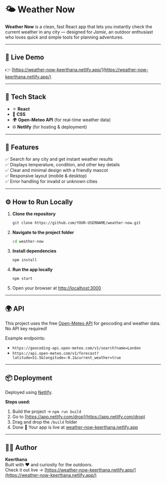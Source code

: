 # 🌤️ Weather Now

**Weather Now** is a clean, fast React app that lets you instantly check the current weather in any city — designed for *Jamie*, an outdoor enthusiast who loves quick and simple tools for planning adventures.

---

## 🚀 Live Demo
👉 [https://weather-now-keerthana.netlify.app/](https://weather-now-keerthana.netlify.app/)

---

## 🧰 Tech Stack
- ⚛️ **React**
- 🎨 **CSS**
- 🌍 **Open-Meteo API** (for real-time weather data)
- 🌐 **Netlify** (for hosting & deployment)

---

## 🧩 Features
✅ Search for any city and get instant weather results  
✅ Displays temperature, condition, and other key details  
✅ Clear and minimal design with a friendly mascot  
✅ Responsive layout (mobile & desktop)  
✅ Error handling for invalid or unknown cities  

---

## ⚙️ How to Run Locally

1. **Clone the repository**
   ```bash
   git clone https://github.com/YOUR-USERNAME/weather-now.git
   ```
2. **Navigate to the project folder**
   ```bash
   cd weather-now
   ```
3. **Install dependencies**
   ```bash
   npm install
   ```
4. **Run the app locally**
   ```bash
   npm start
   ```
5. Open your browser at [http://localhost:3000](http://localhost:3000)

---

## 🌍 API
This project uses the free [Open-Meteo API](https://open-meteo.com/) for geocoding and weather data.  
No API key required!

Example endpoints:
- `https://geocoding-api.open-meteo.com/v1/search?name=London`
- `https://api.open-meteo.com/v1/forecast?latitude=51.5&longitude=-0.1&current_weather=true`

---

## 📦 Deployment
Deployed using [Netlify](https://www.netlify.com/).

**Steps used:**
1. Build the project → `npm run build`
2. Go to [https://app.netlify.com/drop](https://app.netlify.com/drop)
3. Drag and drop the `/build` folder
4. Done 🎉 Your app is live at [weather-now-keerthana.netlify.app](https://weather-now-keerthana.netlify.app/)

---

## 🧑‍💻 Author
**Keerthana**  
Built with ❤️ and curiosity for the outdoors.  
Check it out live → [https://weather-now-keerthana.netlify.app/](https://weather-now-keerthana.netlify.app/)
